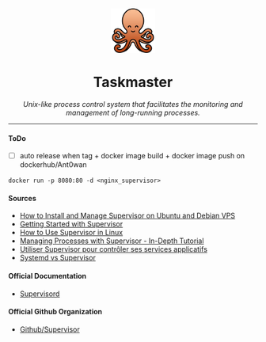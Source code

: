 <br />
<p align="center">
  <a href="">
    <img src=".logo.png" alt="Logo" width="90" height="90">
  </a>

  <h1 align="center">Taskmaster</h1>

  <p align="center"><i>Unix-like process control system that facilitates the monitoring and management of long-running processes.</i>
  </p>
</p>

---

#### ToDo

- [ ] auto release when tag + docker image build + docker image push on dockerhub/Ant0wan

`docker run -p 8080:80 -d <nginx_supervisor>`

#### Sources
- [How to Install and Manage Supervisor on Ubuntu and Debian VPS](https://www.digitalocean.com/community/tutorials/how-to-install-and-manage-supervisor-on-ubuntu-and-debian-vps)
- [Getting Started with Supervisor](https://blog.programster.org/getting-started-with-supervisor)
- [How to Use Supervisor in Linux](https://blog.knoldus.com/how-to-use-supervisor-in-linux/)
- [Managing Processes with Supervisor - In-Depth Tutorial](https://csjourney.com/managing-processes-with-supervisor-in-depth-tutorial/)
- [Utiliser Supervisor pour contrôler ses services applicatifs](https://www.elao.com/blog/infra/utiliser-supervisor-pour-controler-ses-services-applicatifs)
- [Systemd vs Supervisor](https://ege.dev/posts/systemd-vs-supervisor/)

#### Official Documentation
- [Supervisord](http://supervisord.org/)

#### Official Github Organization
- [Github/Supervisor](https://github.com/Supervisor)
